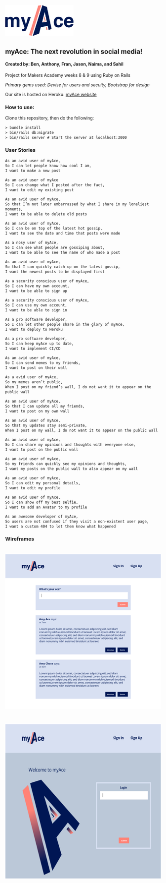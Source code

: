 # <img src='./public/images/myace_logo_v2.svg' style='height: 100px'>
## myAce: The next revolution in social media!
#### Created by: Ben, Anthony, Fran, Jason, Naima, and Sahil
Project for Makers Academy weeks 8 & 9 using Ruby on Rails

*Primary gems used: Devise for users and secuity, Bootstrap for design*

Our site is hosted on Heroku: [myAce website](http://myace.herokuapp.com/users/sign_up)

### How to use:

Clone this repository, then do the following:
```
> bundle install
> bin/rails db:migrate
> bin/rails server # Start the server at localhost:3000
```

### __User Stories__

```
As an avid user of myAce,
So I can let people know how cool I am,
I want to make a new post
```
```
As an avid user of myAce
So I can change what I posted after the fact,
I want to edit my existing post
```
```
As an avid user of myAce,
So that I’m not later embarrassed by what I share in my loneliest moments,
I want to be able to delete old posts
```
```
As an avid user of myAce,
So I can be on top of the latest hot gossip,
I want to see the date and time that posts were made
```
```
As a nosy user of myAce,
So I can see what people are gossiping about,
I want to be able to see the name of who made a post
```
```
As an avid user of myAce,
So that I can quickly catch up on the latest gossip,
I want the newest posts to be displayed first
```
```
As a security conscious user of myAce,
So I can have my own account,
I want to be able to sign up
```
```
As a security conscious user of myAce,
So I can use my own account,
I want to be able to sign in
```
```
As a pro software developer,
So I can let other people share in the glory of myAce,
I want to deploy to Heroku
```
```
As a pro software developer,
So I can keep myAce up to date,
I want to implement CI/CD
```
```
As an avid user of myAce,
So I can send memes to my friends,
I want to post on their wall
```
```
As a avid user of myAce,
So my memes aren’t public,
When I post on my friend’s wall, I do not want it to appear on the public wall
```
```
As an avid user of myAce,
So that I can update all my friends,
I want to post on my own wall
```
```
As an avid user of myAce,
So that my updates stay semi-private,
When I post on my wall, I do not want it to appear on the public wall
```
```
As an avid user of myAce,
So I can share my opinions and thoughts with everyone else,
I want to post on the public wall
```
```
As an avid user of myAce,
So my friends can quickly see my opinions and thoughts,
I want my posts on the public wall to also appear on my wall
```
```
As an avid user of myAce,
So I can edit my personal details,
I want to edit my profile
```
```
As an avid user of myAce,
So I can show off my best selfie,
I want to add an Avatar to my profile
```
```
As an awesome developer of myAce,
So users are not confused if they visit a non-existent user page,
I want a custom 404 to let them know what happened
```

### __Wireframes__

# <img src='./public/images/wireframe-1.png' style='height: 500px'>

# <img src='./public/images/wireframe-2.png' style='height: 500px'>



